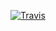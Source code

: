 [![Travis](https://travis-ci.org/BurdenedDev/Burdeneds-Website.svg?branch=master)](https://travis-ci.org/)

